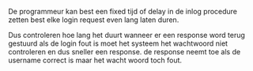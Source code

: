 
De programmeur kan best een fixed tijd of delay in de inlog procedure zetten
best elke login request even lang laten duren.

Dus controleren hoe lang het duurt wanneer er een response word terug gestuurd
als de login fout is moet het systeem het wachtwoord niet controleren en dus sneller een response. 
de response neemt toe als de username correct is maar het wacht woord toch fout.